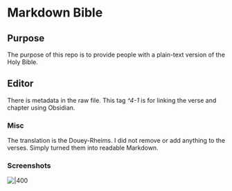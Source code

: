 # Markdown Bible

## Purpose

The purpose of this repo is to provide people with a plain-text version of the Holy Bible.

## Editor

There is metadata in the raw file. This tag *^4-1* is for linking the verse and chapter using Obsidian.

### Misc

The translation is the Douey-Rheims. I did not remove or add anything to the verses. Simply turned them
into readable Markdown.

### Screenshots

![|400](Media/Screenshots/Luke.png)